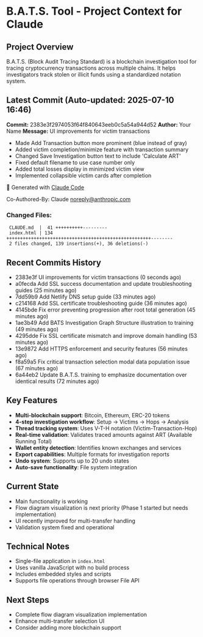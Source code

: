 # B.A.T.S. Tool - Project Context for Claude

## Project Overview
B.A.T.S. (Block Audit Tracing Standard) is a blockchain investigation tool for tracing cryptocurrency transactions across multiple chains. It helps investigators track stolen or illicit funds using a standardized notation system.

## Latest Commit (Auto-updated: 2025-07-10 16:46)

**Commit:** 2383e3f2974053f64f840643eeb0c5a54a944d52
**Author:** Your Name
**Message:** UI improvements for victim transactions

- Made Add Transaction button more prominent (blue instead of gray)
- Added victim completion/minimize feature with transaction summary
- Changed Save Investigation button text to include 'Calculate ART'
- Fixed default filename to use case number only
- Added total losses display in minimized victim view
- Implemented collapsible victim cards after completion

🤖 Generated with [Claude Code](https://claude.ai/code)

Co-Authored-By: Claude <noreply@anthropic.com>

### Changed Files:
```
 CLAUDE.md  |  41 ++++++++++---------
 index.html | 134 +++++++++++++++++++++++++++++++++++++++++++++++++++++--------
 2 files changed, 139 insertions(+), 36 deletions(-)
```

## Recent Commits History

- 2383e3f UI improvements for victim transactions (0 seconds ago)
- a0fecda Add SSL success documentation and update troubleshooting guides (25 minutes ago)
- 7dd59b9 Add Netlify DNS setup guide (33 minutes ago)
- c214168 Add SSL certificate troubleshooting guide (36 minutes ago)
- 4145bde Fix error preventing progression after root total generation (45 minutes ago)
- 1ae3b49 Add BATS Investigation Graph Structure illustration to training (49 minutes ago)
- 4295dde Fix SSL certificate mismatch and improve domain handling (53 minutes ago)
- 13e9872 Add HTTPS enforcement and security features (56 minutes ago)
- f8a59a5 Fix critical transaction selection modal data population issue (67 minutes ago)
- 6a44eb2 Update B.A.T.S. training to emphasize documentation over identical results (72 minutes ago)

## Key Features
- **Multi-blockchain support**: Bitcoin, Ethereum, ERC-20 tokens
- **4-step investigation workflow**: Setup → Victims → Hops → Analysis
- **Thread tracking system**: Uses V-T-H notation (Victim-Transaction-Hop)
- **Real-time validation**: Validates traced amounts against ART (Available Running Total)
- **Wallet entity detection**: Identifies known exchanges and services
- **Export capabilities**: Multiple formats for investigation reports
- **Undo system**: Supports up to 20 undo states
- **Auto-save functionality**: File system integration

## Current State
- Main functionality is working
- Flow diagram visualization is next priority (Phase 1 started but needs implementation)
- UI recently improved for multi-transfer handling
- Validation system fixed and operational

## Technical Notes
- Single-file application in `index.html`
- Uses vanilla JavaScript with no build process
- Includes embedded styles and scripts
- Supports file operations through browser File API

## Next Steps
- Complete flow diagram visualization implementation
- Enhance multi-transfer selection UI
- Consider adding more blockchain support
